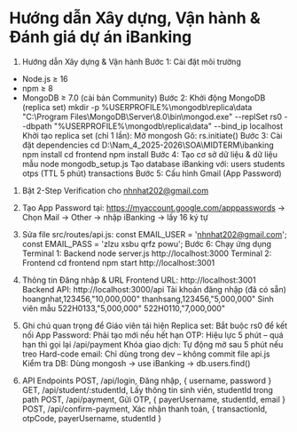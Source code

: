 # Hướng dẫn Xây dựng, Vận hành & Đánh giá dự án iBanking

1. Hướng dẫn Xây dựng & Vận hành
Bước 1: Cài đặt môi trường
- Node.js ≥ 16  
- npm ≥ 8  
- MongoDB ≥ 7.0 (cài bản Community)
Bước 2: Khởi động MongoDB (replica set)
mkdir -p %USERPROFILE%\mongodb\replica\data
"C:\Program Files\MongoDB\Server\8.0\bin\mongod.exe" --replSet rs0 --dbpath "%USERPROFILE%\mongodb\replica\data" --bind_ip localhost
Khởi tạo replica set (chỉ 1 lần):
Mở mongosh
Gõ: rs.initiate()
Bước 3: Cài đặt dependencies
cd D:\Nam_4_2025-2026\SOA\MIDTERM\ibanking
npm install
cd frontend
npm install
Bước 4: Tạo cơ sở dữ liệu & dữ liệu mẫu
node mongodb_setup.js
Tạo database iBanking với:
users
students
otps (TTL 5 phút)
transactions
Bước 5: Cấu hình Gmail (App Password)
1. Bật 2-Step Verification cho nhnhat202@gmail.com
2. Tạo App Password tại: https://myaccount.google.com/apppasswords
→ Chọn Mail → Other → nhập iBanking → lấy 16 ký tự
3. Sửa file src/routes/api.js:
const EMAIL_USER = 'nhnhat202@gmail.com';
const EMAIL_PASS = 'zlzu xsbu qrfz powu'; 
Bước 6: Chạy ứng dụng
Terminal 1: Backend
node server.js
http://localhost:3000
Terminal 2: Frontend
cd frontend
npm start
http://localhost:3001


2. Thông tin Đăng nhập & URL
Frontend URL: http://localhost:3001
Backend API: http://localhost:3000/api
Tài khoản đăng nhập (đã có sẵn)
hoangnhat,123456,"10,000,000"
thanhsang,123456,"5,000,000"
Sinh viên mẫu
522H0133,"5,000,000"
522H0110,"7,000,000"


3. Ghi chú quan trọng để Giáo viên tái hiện
Replica set: Bắt buộc rs0 để kết nối
App Password: Phải tạo mới nếu hết hạn
OTP: Hiệu lực 5 phút – quá hạn thì gọi lại /api/payment
Khóa giao dịch: Tự động mở sau 5 phút nếu treo
Hard-code email: Chỉ dùng trong dev – không commit file api.js
Kiểm tra DB: Dùng mongosh → use iBanking → db.users.find()


4. API Endpoints
POST, /api/login, Đăng nhập, { username, password }
GET, /api/student/:studentId, Lấy thông tin sinh viên, studentId trong path
POST, /api/payment, Gửi OTP, { payerUsername, studentId, email }
POST, /api/confirm-payment, Xác nhận thanh toán, { transactionId, otpCode, payerUsername, studentId }